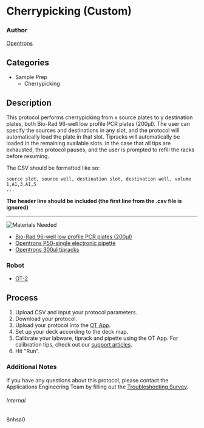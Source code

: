 # Cherrypicking (Custom)

### Author
[Opentrons](https://opentrons.com/)

## Categories
* Sample Prep
	* Cherrypicking


## Description
This protocol performs cherrypicking from x source plates to y destination plates, both Bio-Rad 96-well low profile PCR plates (200µl). The user can specify the sources and destinations in any slot, and the protocol will automatically load the plate in that slot. Tipracks will automatically be loaded in the remaining available slots. In the case that all tips are exhausted, the protocol pauses, and the user is prompted to refill the racks before resuming.

The CSV should be formatted like so:

```
source slot, source well, destination slot, destination well, volume
1,A1,3,A1,5
...
```

**The header line should be included (the first line from the .csv file is ignored)**

---
![Materials Needed](https://s3.amazonaws.com/opentrons-protocol-library-website/custom-README-images/001-General+Headings/materials.png)

* [Bio-Rad 96-well low profile PCR plates (200µl)](https://www.bio-rad.com/en-us/sku/hsp9601-hard-shell-96-well-pcr-plates-low-profile-thin-wall-skirted-white-clear?ID=hsp9601)
* [Opentrons P50-single electronic pipette](https://shop.opentrons.com/collections/ot-2-pipettes/products/single-channel-electronic-pipette)
* [Opentrons 300µl tipracks](https://shop.opentrons.com/collections/opentrons-tips/products/opentrons-300ul-tips)

### Robot
* [OT-2](https://opentrons.com/ot-2)

## Process

1. Upload CSV and input your protocol parameters.
2. Download your protocol.
3. Upload your protocol into the [OT App](https://opentrons.com/ot-app).
4. Set up your deck according to the deck map.
5. Calibrate your labware, tiprack and pipette using the OT App. For calibration tips, check out our [support articles](https://support.opentrons.com/en/collections/1559720-guide-for-getting-started-with-the-ot-2).
6. Hit "Run".

### Additional Notes
If you have any questions about this protocol, please contact the Applications Engineering Team by filling out the [Troubleshooting Survey](https://protocol-troubleshooting.paperform.co/).

###### Internal
8nhsa0
